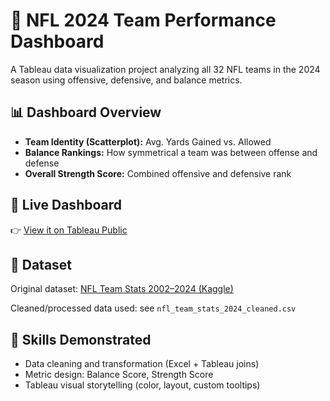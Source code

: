 # 🏈 NFL 2024 Team Performance Dashboard

A Tableau data visualization project analyzing all 32 NFL teams in the 2024 season using offensive, defensive, and balance metrics.

## 📊 Dashboard Overview

- **Team Identity (Scatterplot):** Avg. Yards Gained vs. Allowed
- **Balance Rankings:** How symmetrical a team was between offense and defense
- **Overall Strength Score:** Combined offensive and defensive rank

## 🔗 Live Dashboard

👉 [View it on Tableau Public](https://public.tableau.com/views/YourDashboardHere)

## 📁 Dataset

Original dataset: [NFL Team Stats 2002–2024 (Kaggle)](https://www.kaggle.com/datasets/marcusbaumann/nfl-team-stats-2009-2022)

Cleaned/processed data used: see `nfl_team_stats_2024_cleaned.csv`

## 📌 Skills Demonstrated

- Data cleaning and transformation (Excel + Tableau joins)
- Metric design: Balance Score, Strength Score
- Tableau visual storytelling (color, layout, custom tooltips)

